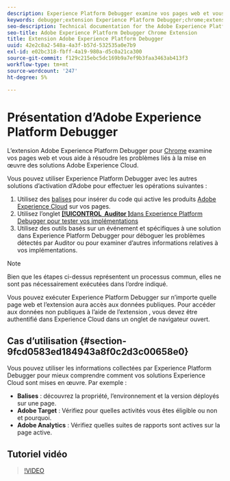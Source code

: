 ```yaml
---
description: Experience Platform Debugger examine vos pages web et vous aide à résoudre les problèmes liés à la mise en œuvre des solutions Experience Cloud.
keywords: debugger;extension Experience Platform Debugger;chrome;extension
seo-description: Technical documentation for the Adobe Experience Platform Debugger Chrome Extension - examine your web pages and understand problems with your Experience Cloud solution mplementations
seo-title: Adobe Experience Platform Debugger Chrome Extension
title: Extension Adobe Experience Platform Debugger
uuid: 42e2c8a2-548a-4a3f-b57d-532535a0e7b9
exl-id: e02bc318-fbff-4a19-980a-d5c0a21ca300
source-git-commit: f129c215ebc5dc169b9a7ef9b3faa3463ab413f3
workflow-type: tm+mt
source-wordcount: '247'
ht-degree: 5%

---
```


# Présentation d’Adobe Experience Platform Debugger

L’extension Adobe Experience Platform Debugger pour [Chrome](https://chrome.google.com/webstore/detail/adobe-experience-platform/bfnnokhpnncpkdmbokanobigaccjkpob) examine vos pages web et vous aide à résoudre les problèmes liés à la mise en œuvre des solutions Adobe Experience Cloud.

Vous pouvez utiliser Experience Platform Debugger avec les autres solutions d’activation d’Adobe pour effectuer les opérations suivantes :

1. Utilisez des [balises](../tags/home.md) pour insérer du code qui active les produits [Adobe Experience Cloud](https://experienceleague.adobe.com/docs/core-services/interface/experience-cloud.html?lang=fr) sur vos pages.
1. Utilisez l’onglet [**[!UICONTROL &#x200B; Auditor &#x200B;]**&#x200B;dans Experience Platform Debugger pour tester vos implémentations](./auditor/overview.md)
1. Utilisez des outils basés sur un événement et spécifiques à une solution dans Experience Platform Debugger pour déboguer les problèmes détectés par Auditor ou pour examiner d’autres informations relatives à vos implémentations.

>[!NOTE]
>
>Bien que les étapes ci-dessus représentent un processus commun, elles ne sont pas nécessairement exécutées dans l’ordre indiqué.

Vous pouvez exécuter Experience Platform Debugger sur n’importe quelle page web et l’extension aura accès aux données publiques. Pour accéder aux données non publiques à l’aide de l’extension , vous devez être authentifié dans Experience Cloud dans un onglet de navigateur ouvert.

## Cas d’utilisation {#section-9fcd0583ed184943a8f0c2d3c00658e0}

Vous pouvez utiliser les informations collectées par Experience Platform Debugger pour mieux comprendre comment vos solutions Experience Cloud sont mises en œuvre. Par exemple :

* **Balises** : découvrez la propriété, l’environnement et la version déployés sur une page.
* **Adobe Target** : Vérifiez pour quelles activités vous êtes éligible ou non et pourquoi.
* **Adobe Analytics** : Vérifiez quelles suites de rapports sont actives sur la page active.

## Tutoriel vidéo

>[!VIDEO](https://video.tv.adobe.com/v/36025?quality=12&learn=on&captions=fre_fr)
